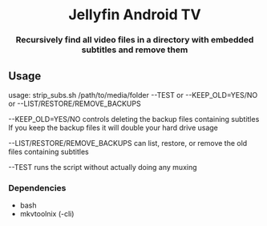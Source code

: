 <h1 align="center">Jellyfin Android TV</h1>
<h3 align="center">Recursively find all video files in a directory with embedded subtitles and remove them</h3>

## Usage

usage: strip_subs.sh /path/to/media/folder --TEST or --KEEP_OLD=YES/NO or --LIST/RESTORE/REMOVE_BACKUPS

--KEEP_OLD=YES/NO controls deleting the backup files containing subtitles
If you keep the backup files it will double your hard drive usage

--LIST/RESTORE/REMOVE_BACKUPS can list, restore, or remove the old files containing subtitles

--TEST runs the script without actually doing any muxing

### Dependencies

- bash
- mkvtoolnix (-cli)
